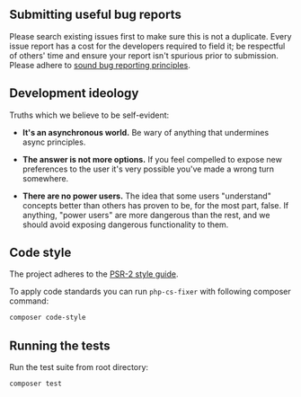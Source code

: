 ## Submitting useful bug reports

Please search existing issues first to make sure this is not a duplicate.
Every issue report has a cost for the developers required to field it; be
respectful of others' time and ensure your report isn't spurious prior to
submission. Please adhere to [sound bug reporting principles](http://www.chiark.greenend.org.uk/~sgtatham/bugs.html).

## Development ideology

Truths which we believe to be self-evident:

- **It's an asynchronous world.**  Be wary of anything that undermines
  async principles.

- **The answer is not more options.**  If you feel compelled to expose
  new preferences to the user it's very possible you've made a wrong
  turn somewhere.

- **There are no power users.** The idea that some users "understand"
  concepts better than others has proven to be, for the most part, false.
  If anything, "power users" are more dangerous than the rest, and we
  should avoid exposing dangerous functionality to them.

## Code style

The project adheres to the [PSR-2 style guide](https://github.com/php-fig/fig-standards/blob/master/accepted/PSR-2-coding-style-guide.md
).

To apply code standards you can run `php-cs-fixer` with following composer command:

```bash
composer code-style
```

## Running the tests

Run the test suite from root directory:

```bash
composer test
```
